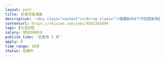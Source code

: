 ```yaml
---                
layout: post       
title: 日漫风格漫画           
description: '<div class="content"></br><p class="">需要制作4个不同国家场景的漫画故事,具体根据脚本细聊后报价.文案和故事脚本我们已经做好,需要擅长日漫风格的漫画师.工期大概在7-10天.报价的小伙伴请带一下作品,详谈需求后给我们一个具体的报价和时间.</p></br></div>'     
contenturl: https://shixian.com/jobs/9282201694      
tags: [%s]远程            
salary: 预估5000元          
publish_time: '已发布 1 天'         
apply: 0                   
time_range: 10天              
status: 招募中                  
---                 
```

